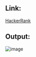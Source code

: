 ## Link:
[HackerRank](https://www.hackerrank.com/challenges/contest-leaderboard/problem?isFullScreen=true)

## Output:
![image](https://github.com/user-attachments/assets/b280fa10-2055-4654-866d-f08b3fa607eb)
